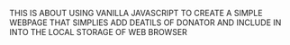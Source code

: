 THIS IS ABOUT USING VANILLA JAVASCRIPT TO CREATE A SIMPLE WEBPAGE THAT SIMPLIES ADD DEATILS OF DONATOR AND INCLUDE IN INTO THE LOCAL STORAGE OF WEB BROWSER
